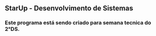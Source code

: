 ## StarUp - Desenvolvimento de Sistemas
### Este programa está sendo criado para semana tecnica do 2°DS.
